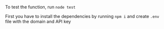 To test the function, run `node test`

First you have to install the dependencies by running `npm i`
and create `.env` file with the domain and API key
